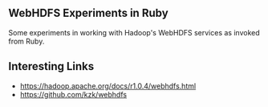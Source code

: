 ## WebHDFS Experiments in Ruby
Some experiments in working with Hadoop's WebHDFS services as invoked from Ruby.

## Interesting Links
* https://hadoop.apache.org/docs/r1.0.4/webhdfs.html
* https://github.com/kzk/webhdfs
